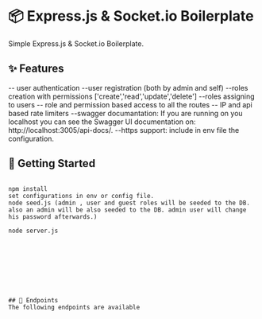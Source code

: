# 📦 Express.js & Socket.io Boilerplate
Simple Express.js & Socket.io Boilerplate.


## ✨ Features

-- user authentication
--user registration (both by admin and self)
--roles creation with permissions ['create','read','update','delete']
--roles assigning to users
-- role and permission based access to all the routes
-- IP and api based rate limiters
--swagger documantation: If you are running on you localhost you can see the Swagger UI documentation on: http://localhost:3005/api-docs/.
--https support: include in env file the configuration.

## 📝 Getting Started

```

npm install
set configurations in env or config file.
node seed.js (admin , user and guest roles will be seeded to the DB. also an admin will be also seeded to the DB. admin user will change his password afterwards.)

node server.js
```

```








## 🚀 Endpoints
The following endpoints are available


